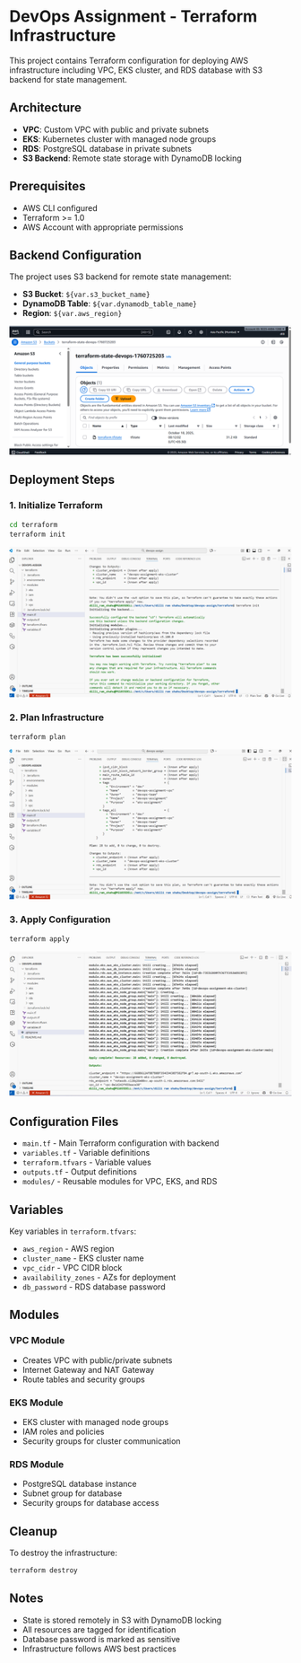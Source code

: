 # DevOps Assignment - Terraform Infrastructure

This project contains Terraform configuration for deploying AWS infrastructure including VPC, EKS cluster, and RDS database with S3 backend for state management.

## Architecture

- **VPC**: Custom VPC with public and private subnets
- **EKS**: Kubernetes cluster with managed node groups
- **RDS**: PostgreSQL database in private subnets
- **S3 Backend**: Remote state storage with DynamoDB locking

## Prerequisites

- AWS CLI configured
- Terraform >= 1.0
- AWS Account with appropriate permissions

## Backend Configuration

The project uses S3 backend for remote state management:
- **S3 Bucket**: `${var.s3_bucket_name}`
- **DynamoDB Table**: `${var.dynamodb_table_name}`
- **Region**: `${var.aws_region}`

![S3 Backend](images/backend-tf.png)

## Deployment Steps

### 1. Initialize Terraform

```bash
cd terraform
terraform init
```

![Terraform Init](images/init-tf.png)

### 2. Plan Infrastructure

```bash
terraform plan
```

![Terraform Plan](images/plan-tf.png)

### 3. Apply Configuration

```bash
terraform apply
```

![Terraform Apply](images/apply-tf.png)

## Configuration Files

- `main.tf` - Main Terraform configuration with backend
- `variables.tf` - Variable definitions
- `terraform.tfvars` - Variable values
- `outputs.tf` - Output definitions
- `modules/` - Reusable modules for VPC, EKS, and RDS

## Variables

Key variables in `terraform.tfvars`:
- `aws_region` - AWS region
- `cluster_name` - EKS cluster name
- `vpc_cidr` - VPC CIDR block
- `availability_zones` - AZs for deployment
- `db_password` - RDS database password

## Modules

### VPC Module
- Creates VPC with public/private subnets
- Internet Gateway and NAT Gateway
- Route tables and security groups

### EKS Module
- EKS cluster with managed node groups
- IAM roles and policies
- Security groups for cluster communication

### RDS Module
- PostgreSQL database instance
- Subnet group for database
- Security groups for database access

## Cleanup

To destroy the infrastructure:

```bash
terraform destroy
```

## Notes

- State is stored remotely in S3 with DynamoDB locking
- All resources are tagged for identification
- Database password is marked as sensitive
- Infrastructure follows AWS best practices

